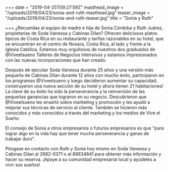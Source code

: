 +++
date = "2019-04-25T09:27:59Z"
masthead_image = "/uploads/2019/04/23/sonia-and-ruth-masthead.jpg"
teaser_image = "/uploads/2019/04/23/sonia-and-ruth-teaser.jpg"
title = "Sonia y Ruth"

+++
¿Recuerdas al equipo de madre e hija de Sonia Córdoba y Ruth Juárez, propietarias de Soda Vanessa y Cabinas Dilan? Ofrecen deliciosos platos típicos de Costa Rica en su restaurante y tarifas razonables en su hotel, que se encuentran en el centro de Nosara, Costa Rica, al lado y frente a la Iglesia Católica. Estamos muy orgullosos de nuestros dos graduados de @Viveelsueno Talleres de Negocios Intensivos y estamos impresionados con las nuevas incorporaciones que han creado.

Después de ejecutar Soda Vanessa durante 25 años y una versión más pequeña de Cabinas Dilan durante 12 años con mucho éxito, participaron en los programas @Viveelsueno y luego decidieron aumentar su capacidad, construyeron una nueva sección de su hotel y ahora tienen 21 habitaciones! La clave de su éxito ha sido la perseverancia y la reinversión de las pequeñas ganancias que lograron en su negocio. Descubrieron que @Viveelsueno les enseñó sobre marketing y promoción y les ayudó a mejorar sus técnicas de servicio al cliente. También se hicieron más conocidos y más conocidos a través del marketing y los medios de Vive el Sueño.

El consejo de Sonia a otros empresarios o futuros empresarios es que "para lograr algo en la vida hay que tener mucha perseverancia y ganas de trabajar duro".

Póngase en contacto con Ruth y Sonia hoy mismo en Soda Vanessa y Cabinas Dilan al 2682-0371 o al 88634841 para obtener más información y hacer su reserva. ¡Apoye a su comunidad empresarial local y ayúdeles a vivir sus sueños!